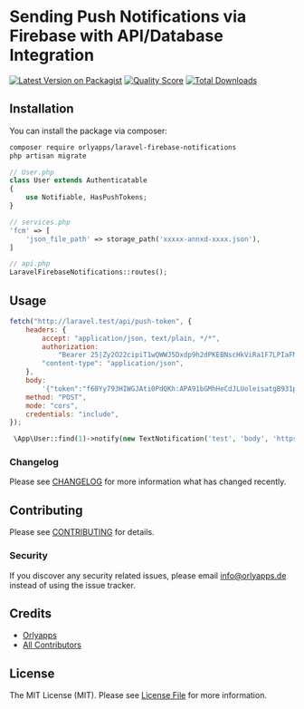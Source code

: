 # Sending Push Notifications via Firebase with API/Database Integration

[![Latest Version on Packagist](https://img.shields.io/packagist/v/orlyapps/laravel-firebase-notifications.svg?style=flat-square)](https://packagist.org/packages/orlyapps/laravel-firebase-notifications)
[![Quality Score](https://img.shields.io/scrutinizer/g/orlyapps/laravel-firebase-notifications.svg?style=flat-square)](https://scrutinizer-ci.com/g/orlyapps/laravel-firebase-notifications)
[![Total Downloads](https://img.shields.io/packagist/dt/orlyapps/laravel-firebase-notifications.svg?style=flat-square)](https://packagist.org/packages/orlyapps/laravel-firebase-notifications)

## Installation

You can install the package via composer:

```bash
composer require orlyapps/laravel-firebase-notifications
php artisan migrate
```

```php
// User.php
class User extends Authenticatable
{
    use Notifiable, HasPushTokens;
}

// services.php
'fcm' => [
    'json_file_path' => storage_path('xxxxx-annxd-xxxx.json'),
]

// api.php
LaravelFirebaseNotifications::routes();
```

## Usage

```js
fetch("http://laravel.test/api/push-token", {
    headers: {
        accept: "application/json, text/plain, */*",
        authorization:
            "Bearer 25|Zy2O22cipiT1wQWWJ5Dxdp9h2dPKEBNscHkViRa1F7LPIaFMHjr3yR4Q6YVCp6hIRrhcavNGfHcO7EJ6",
        "content-type": "application/json",
    },
    body:
        '{"token":"f60Yy793HIWGJAti0PdQKh:APA91bGMhHeCdJLUoleisatgB931pepFq_PJp3smQvXY8ENEDiK9ldL5HhsIQ-4bCaoyd3lxndRjueWcrLhLDccCQ05_objqt4-V9HGceK0xgBsiyGG4atu8xMAi7vnclcAvIZ7G9wB_","type":"web"}',
    method: "POST",
    mode: "cors",
    credentials: "include",
});
```

```php
 \App\User::find(1)->notify(new TextNotification('test', 'body', 'https://orlyapps.de'));
```

### Changelog

Please see [CHANGELOG](CHANGELOG.md) for more information what has changed recently.

## Contributing

Please see [CONTRIBUTING](CONTRIBUTING.md) for details.

### Security

If you discover any security related issues, please email info@orlyapps.de instead of using the issue tracker.

## Credits

-   [Orlyapps](https://github.com/orlyapps)
-   [All Contributors](../../contributors)

## License

The MIT License (MIT). Please see [License File](LICENSE.md) for more information.
